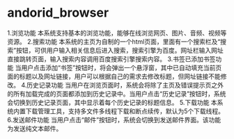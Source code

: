 # andorid_browser
1.浏览功能
	本系统支持基本的浏览功能，能够在线浏览网页、图片、音频、视频等资源。
2.搜索功能
	本系统的主页为自制的一个html页面，里面有一个搜索栏及“搜索”按钮，可供用户输入相关信息后进入搜索，搜索引擎为百度。网址栏输入网址直接跳转页面，输入搜索内容调用百度搜索引擎搜索内容。
3.书签已添加书签功能
    当用户点击添加“书签”按钮时，将会弹出一个悬浮窗，其中已自动填充当前页面的标题以及网址链接，用户可以根据自己的需求去修改标题，但网址链接不能修改。
4.历史记录功能
	当用户在浏览页面时，系统会将除了主页及错误提示页之外的所有加载完成的页面都添加到历史记录中。当用户点击“历史记录”按钮时，系统会切换到历史记录页面，其中显示着每个历史记录的标题信息。
5.下载功能
	本系统内置下载管理工具，支持多文件多线程下载和断点续传，默认为5个下载线程。
6.发送邮件功能
	当用户点击“邮件”按钮时，系统会切换到发送邮件界面。该功能为发送纯文本邮件。
